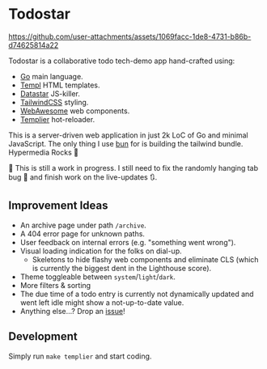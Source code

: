 # Todostar

https://github.com/user-attachments/assets/1069facc-1de8-4731-b86b-d74625814a22

Todostar is a collaborative todo tech-demo app hand-crafted using:

- [Go](https://go.dev) main language.
- [Templ](https://templ.guide) HTML templates.
- [Datastar](https://data-star.dev) JS-killer.
- [TailwindCSS](https://tailwindcss.com/) styling.
- [WebAwesome](https://webawesome.com/) web components.
- [Templier](https://github.com/romshark/templier) hot-reloader.

This is a server-driven web application in just 2k LoC of Go and minimal JavaScript.
The only thing I use [bun](https://bun.com/) for is building the tailwind bundle.
Hypermedia Rocks 🤘

🚧 This is still a work in progress. I still need to fix the randomly hanging tab bug 🐛
and finish work on the live-updates 🔃.

## Improvement Ideas

- An archive page under path `/archive`.
- A 404 error page for unknown paths.
- User feedback on internal errors (e.g. "something went wrong").
- Visual loading indication for the folks on dial-up.
  - Skeletons to hide flashy web components and eliminate CLS
    (which is currently the biggest dent in the Lighthouse score).
- Theme toggleable between `system`/`light`/`dark`.
- More filters & sorting
- The due time of a todo entry is currently not dynamically updated
  and went left idle might show a not-up-to-date value.
- Anything else...? Drop an [issue](https://github.com/romshark/todostar/issues)!

## Development

Simply run `make templier` and start coding.
